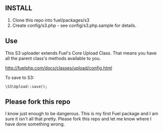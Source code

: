 ## INSTALL

1. Clone this repo into fuel/packages/s3
2. Create config/s3.php - see config/s3.php.sample for details.

## Use

This S3 uploader extends Fuel's Core Upload Class. That means you have all the parent class's
methods available to you. 

http://fuelphp.com/docs/classes/upload/config.html

To save to S3:

	\S3\Upload::save();

## Please fork this repo

I know just enough to be dangerous. This is my first Fuel package and I am sure
it isn't all that pretty. Please fork this repo and let me know where I have 
done something wrong.

